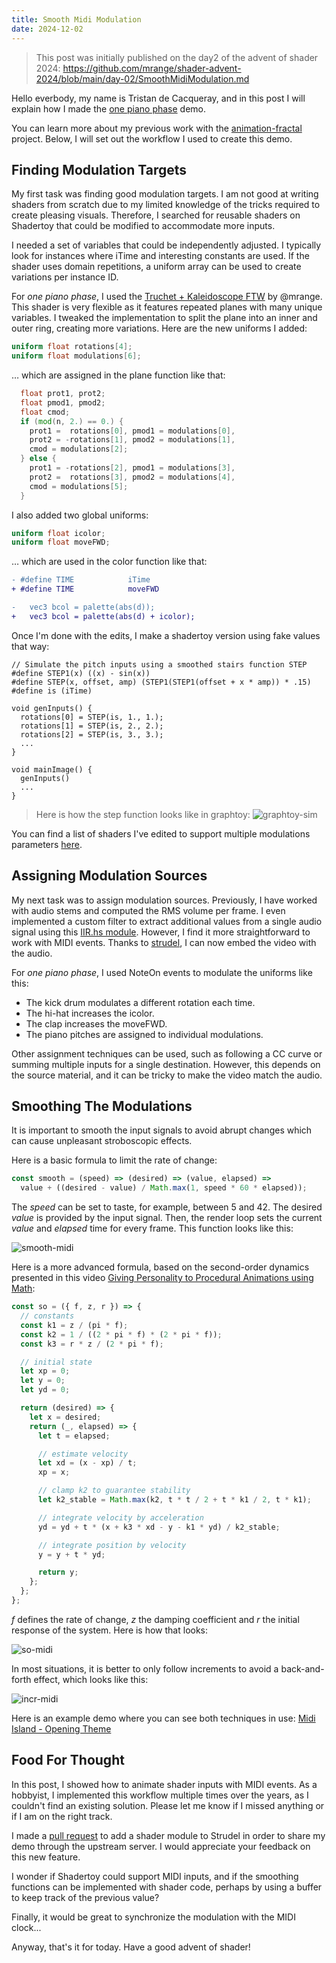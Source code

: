 ```yaml
---
title: Smooth Midi Modulation
date: 2024-12-02
---
```


> This post was initially published on the day2 of the advent of shader 2024: https://github.com/mrange/shader-advent-2024/blob/main/day-02/SmoothMidiModulation.md

Hello everbody, my name is Tristan de Cacqueray, and in this post I will explain how I made
the [one piano phase][my-piano-phase] demo.

You can learn more about my previous work with the [animation-fractal][af] project.
Below, I will set out the workflow I used to create this demo.


## Finding Modulation Targets

My first task was finding good modulation targets.
I am not good at writing shaders from scratch due to my limited knowledge of the tricks required to create pleasing visuals.
Therefore, I searched for reusable shaders on Shadertoy that could be modified to accommodate more inputs.

I needed a set of variables that could be independently adjusted.
I typically look for instances where iTime and interesting constants are used.
If the shader uses domain repetitions, a uniform array can be used to create variations per instance ID.

For *one piano phase*, I used the [Truchet + Kaleidoscope FTW][truchet-ftw] by @mrange. This shader is very flexible as it features repeated planes with many unique variables.
I tweaked the implementation to split the plane into an inner and outer ring, creating more variations.
Here are the new uniforms I added:

```glsl
uniform float rotations[4];
uniform float modulations[6];
```

… which are assigned in the plane function like that:

```glsl
  float prot1, prot2;
  float pmod1, pmod2;
  float cmod;
  if (mod(n, 2.) == 0.) {
    prot1 =  rotations[0], pmod1 = modulations[0],
    prot2 = -rotations[1], pmod2 = modulations[1],
    cmod = modulations[2];
  } else {
    prot1 = -rotations[2], pmod1 = modulations[3],
    prot2 =  rotations[3], pmod2 = modulations[4],
    cmod = modulations[5];
  }
```

I also added two global uniforms:

```glsl
uniform float icolor;
uniform float moveFWD;
```

… which are used in the color function like that:

```diff
- #define TIME            iTime
+ #define TIME            moveFWD

-   vec3 bcol = palette(abs(d));
+   vec3 bcol = palette(abs(d) + icolor);
```

Once I'm done with the edits, I make a shadertoy version using fake values that way:

```
// Simulate the pitch inputs using a smoothed stairs function STEP
#define STEP1(x) ((x) - sin(x))
#define STEP(x, offset, amp) (STEP1(STEP1(offset + x * amp)) * .15)
#define is (iTime)

void genInputs() {
  rotations[0] = STEP(is, 1., 1.);
  rotations[1] = STEP(is, 2., 2.);
  rotations[2] = STEP(is, 3., 3.);
  ...
}

void mainImage() {
  genInputs()
  ...
}
```

> Here is how the step function looks like in graphtoy: ![graphtoy-sim](media/graphtoy-sim.png)

You can find a list of shaders I've edited to support multiple modulations parameters [here][af-shader].


## Assigning Modulation Sources

My next task was to assign modulation sources.
Previously, I have worked with audio stems and computed the RMS volume per frame.
I even implemented a custom filter to extract additional values from a single audio signal using this [IIR.hs module][simple-dsp].
However, I find it more straightforward to work with MIDI events. Thanks to [strudel][strudel], I can now embed the video with the audio.

For *one piano phase*, I used NoteOn events to modulate the uniforms like this:

- The kick drum modulates a different rotation each time.
- The hi-hat increases the icolor.
- The clap increases the moveFWD.
- The piano pitches are assigned to individual modulations.

Other assignment techniques can be used, such as following a CC curve or summing multiple inputs for a single destination.
However, this depends on the source material, and it can be tricky to make the video match the audio.


## Smoothing The Modulations

It is important to smooth the input signals to avoid abrupt changes which can cause unpleasant stroboscopic effects.

Here is a basic formula to limit the rate of change:

```javascript
const smooth = (speed) => (desired) => (value, elapsed) =>
  value + ((desired - value) / Math.max(1, speed * 60 * elapsed));
```

The *speed* can be set to taste, for example, between 5 and 42. The desired *value* is provided by the input signal.
Then, the render loop sets the current *value* and *elapsed* time for every frame.
This function looks like this:

![smooth-midi](media/smooth-midi.png)

Here is a more advanced formula, based on the second-order dynamics presented in this video [Giving Personality to Procedural Animations using Math][so-math]:

```javascript
const so = ({ f, z, r }) => {
  // constants
  const k1 = z / (pi * f);
  const k2 = 1 / ((2 * pi * f) * (2 * pi * f));
  const k3 = r * z / (2 * pi * f);

  // initial state
  let xp = 0;
  let y = 0;
  let yd = 0;

  return (desired) => {
    let x = desired;
    return (_, elapsed) => {
      let t = elapsed;

      // estimate velocity
      let xd = (x - xp) / t;
      xp = x;

      // clamp k2 to guarantee stability
      let k2_stable = Math.max(k2, t * t / 2 + t * k1 / 2, t * k1);

      // integrate velocity by acceleration
      yd = yd + t * (x + k3 * xd - y - k1 * yd) / k2_stable;

      // integrate position by velocity
      y = y + t * yd;

      return y;
    };
  };
};
```

*f* defines the rate of change, *z* the damping coefficient and *r* the initial response of the system.
Here is how that looks:

![so-midi](media/so-midi.png)



In most situations, it is better to only follow increments to avoid a back-and-forth effect, which looks like this:

![incr-midi](media/incr-midi.png)


Here is an example demo where you can see both techniques in use: [Midi Island - Opening Theme][midi-island]


## Food For Thought

In this post, I showed how to animate shader inputs with MIDI events.
As a hobbyist, I implemented this workflow multiple times over the years, as I couldn't find an existing solution.
Please let me know if I missed anything or if I am on the right track.

I made a [pull request][strudel-pr] to add a shader module to Strudel in order to share my demo through the upstream server.
I would appreciate your feedback on this new feature.

I wonder if Shadertoy could support MIDI inputs, and if the smoothing functions can be implemented with shader code, perhaps by using a buffer to keep track of the previous value?

Finally, it would be great to synchronize the modulation with the MIDI clock...

Anyway, that's it for today. Have a good advent of shader!


[my-piano-phase]: https://youtu.be/M7U3vGOQsTc
[af-shader]: https://www.shadertoy.com/results?query=tag%3Danimationfractal
[simple-dsp]: https://github.com/TristanCacqueray/simple-dsp/blob/main/src/SimpleDSP/IIR.hs
[af]: https://midirus.com/project/animation-fractal
[truchet-ftw]: https://www.shadertoy.com/view/lcGGDW
[strudel]: https://strudel.cc/
[so-math]: https://www.youtube.com/watch?v=KPoeNZZ6H4s
[midi-island]: https://www.youtube.com/watch?v=FBj8QWykvjg
[strudel-pr]: https://github.com/tidalcycles/strudel/pull/1196
